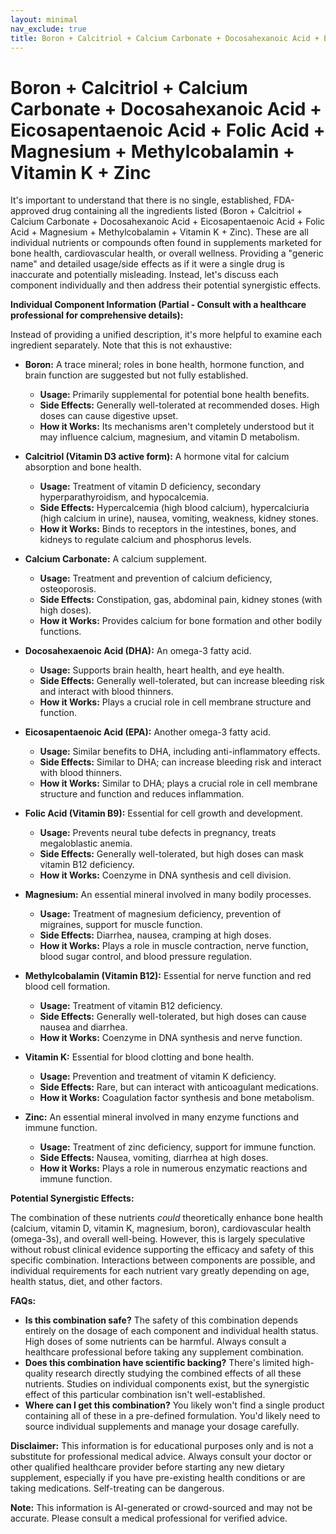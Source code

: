 ```yaml
---
layout: minimal
nav_exclude: true
title: Boron + Calcitriol + Calcium Carbonate + Docosahexanoic Acid + Eicosapentaenoic Acid + Folic Acid + Magnesium + Methylcobalamin + Vitamin K + Zinc
---
```


# Boron + Calcitriol + Calcium Carbonate + Docosahexanoic Acid + Eicosapentaenoic Acid + Folic Acid + Magnesium + Methylcobalamin + Vitamin K + Zinc

It's important to understand that there is no single, established, FDA-approved drug containing all the ingredients listed (Boron + Calcitriol + Calcium Carbonate + Docosahexanoic Acid + Eicosapentaenoic Acid + Folic Acid + Magnesium + Methylcobalamin + Vitamin K + Zinc).  These are all individual nutrients or compounds often found in supplements marketed for bone health, cardiovascular health, or overall wellness.  Providing a "generic name" and detailed usage/side effects as if it were a single drug is inaccurate and potentially misleading.  Instead, let's discuss each component individually and then address their potential synergistic effects.

**Individual Component Information (Partial - Consult with a healthcare professional for comprehensive details):**

Instead of providing a unified description, it's more helpful to examine each ingredient separately.  Note that this is not exhaustive:


* **Boron:**  A trace mineral; roles in bone health, hormone function, and brain function are suggested but not fully established.
    * **Usage:** Primarily supplemental for potential bone health benefits.
    * **Side Effects:** Generally well-tolerated at recommended doses.  High doses can cause digestive upset.
    * **How it Works:**  Its mechanisms aren't completely understood but it may influence calcium, magnesium, and vitamin D metabolism.

* **Calcitriol (Vitamin D3 active form):** A hormone vital for calcium absorption and bone health.
    * **Usage:** Treatment of vitamin D deficiency, secondary hyperparathyroidism, and hypocalcemia.
    * **Side Effects:** Hypercalcemia (high blood calcium), hypercalciuria (high calcium in urine), nausea, vomiting, weakness, kidney stones.
    * **How it Works:**  Binds to receptors in the intestines, bones, and kidneys to regulate calcium and phosphorus levels.

* **Calcium Carbonate:** A calcium supplement.
    * **Usage:** Treatment and prevention of calcium deficiency, osteoporosis.
    * **Side Effects:** Constipation, gas, abdominal pain, kidney stones (with high doses).
    * **How it Works:** Provides calcium for bone formation and other bodily functions.

* **Docosahexaenoic Acid (DHA):** An omega-3 fatty acid.
    * **Usage:**  Supports brain health, heart health, and eye health.
    * **Side Effects:**  Generally well-tolerated, but can increase bleeding risk and interact with blood thinners.
    * **How it Works:**  Plays a crucial role in cell membrane structure and function.

* **Eicosapentaenoic Acid (EPA):** Another omega-3 fatty acid.
    * **Usage:**  Similar benefits to DHA, including anti-inflammatory effects.
    * **Side Effects:** Similar to DHA; can increase bleeding risk and interact with blood thinners.
    * **How it Works:**  Similar to DHA; plays a crucial role in cell membrane structure and function and reduces inflammation.


* **Folic Acid (Vitamin B9):**  Essential for cell growth and development.
    * **Usage:** Prevents neural tube defects in pregnancy, treats megaloblastic anemia.
    * **Side Effects:** Generally well-tolerated, but high doses can mask vitamin B12 deficiency.
    * **How it Works:**  Coenzyme in DNA synthesis and cell division.

* **Magnesium:**  An essential mineral involved in many bodily processes.
    * **Usage:**  Treatment of magnesium deficiency, prevention of migraines, support for muscle function.
    * **Side Effects:** Diarrhea, nausea, cramping at high doses.
    * **How it Works:**  Plays a role in muscle contraction, nerve function, blood sugar control, and blood pressure regulation.

* **Methylcobalamin (Vitamin B12):**  Essential for nerve function and red blood cell formation.
    * **Usage:** Treatment of vitamin B12 deficiency.
    * **Side Effects:** Generally well-tolerated, but high doses can cause nausea and diarrhea.
    * **How it Works:**  Coenzyme in DNA synthesis and nerve function.

* **Vitamin K:**  Essential for blood clotting and bone health.
    * **Usage:** Prevention and treatment of vitamin K deficiency.
    * **Side Effects:**  Rare, but can interact with anticoagulant medications.
    * **How it Works:**  Coagulation factor synthesis and bone metabolism.

* **Zinc:**  An essential mineral involved in many enzyme functions and immune function.
    * **Usage:** Treatment of zinc deficiency, support for immune function.
    * **Side Effects:**  Nausea, vomiting, diarrhea at high doses.
    * **How it Works:**  Plays a role in numerous enzymatic reactions and immune function.


**Potential Synergistic Effects:**

The combination of these nutrients *could* theoretically enhance bone health (calcium, vitamin D, vitamin K, magnesium, boron), cardiovascular health (omega-3s), and overall well-being. However, this is largely speculative without robust clinical evidence supporting the efficacy and safety of this specific combination.  Interactions between components are possible, and individual requirements for each nutrient vary greatly depending on age, health status, diet, and other factors.


**FAQs:**

* **Is this combination safe?**  The safety of this combination depends entirely on the dosage of each component and individual health status.  High doses of some nutrients can be harmful.  Always consult a healthcare professional before taking any supplement combination.
* **Does this combination have scientific backing?** There's limited high-quality research directly studying the combined effects of all these nutrients.  Studies on individual components exist, but the synergistic effect of this particular combination isn't well-established.
* **Where can I get this combination?**  You likely won't find a single product containing all of these in a pre-defined formulation.  You'd likely need to source individual supplements and manage your dosage carefully.


**Disclaimer:** This information is for educational purposes only and is not a substitute for professional medical advice. Always consult your doctor or other qualified healthcare provider before starting any new dietary supplement, especially if you have pre-existing health conditions or are taking medications.  Self-treating can be dangerous.


**Note:** This information is AI-generated or crowd-sourced and may not be accurate. Please consult a medical professional for verified advice.
